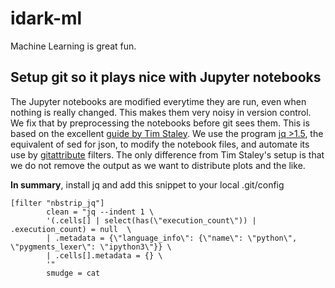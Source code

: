 # idark-ml
Machine Learning is great fun.


## Setup git so it plays nice with Jupyter notebooks
The Jupyter notebooks are modified everytime they are run, even when nothing is really changed.
This makes them very noisy in version control. 
We fix that by preprocessing the notebooks before git sees them. 
This is based on the excellent [guide by Tim Staley](http://timstaley.co.uk/posts/making-git-and-jupyter-notebooks-play-nice/).
We use the program [jq >1.5](https://stedolan.github.io/jq/), the equivalent of sed for json, 
to modify the notebook files, and automate its use by [gitattribute](https://git-scm.com/docs/gitattributes) 
filters. 
The only difference from Tim Staley's setup is that we do not remove the output as we want to distribute plots and the like.

**In summary**, install jq and add this snippet to your local .git/config

~~~~
[filter "nbstrip_jq"]
        clean = "jq --indent 1 \
        '(.cells[] | select(has(\"execution_count\")) | .execution_count) = null  \
        | .metadata = {\"language_info\": {\"name\": \"python\", \"pygments_lexer\": \"ipython3\"}} \
        | .cells[].metadata = {} \
        '"
        smudge = cat
~~~~

